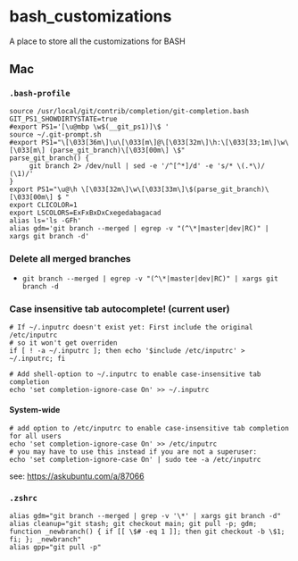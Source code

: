 # bash_customizations
A place to store all the customizations for BASH

## Mac

### `.bash-profile`

```
source /usr/local/git/contrib/completion/git-completion.bash
GIT_PS1_SHOWDIRTYSTATE=true
#export PS1='[\u@mbp \w$(__git_ps1)]\$ '
source ~/.git-prompt.sh
#export PS1="\[\033[36m\]\u\[\033[m\]@\[\033[32m\]\h:\[\033[33;1m\]\w\[\033[m\] (parse_git_branch)\[\033[00m\] \$"
parse_git_branch() {
     git branch 2> /dev/null | sed -e '/^[^*]/d' -e 's/* \(.*\)/ (\1)/'
}
export PS1="\u@\h \[\033[32m\]\w\[\033[33m\]\$(parse_git_branch)\[\033[00m\] $ "
export CLICOLOR=1
export LSCOLORS=ExFxBxDxCxegedabagacad
alias ls='ls -GFh'
alias gdm='git branch --merged | egrep -v "(^\*|master|dev|RC)" | xargs git branch -d'
```

### Delete all merged branches

* `git branch --merged | egrep -v "(^\*|master|dev|RC)" | xargs git branch -d`

### Case insensitive tab autocomplete! (current user)

```
# If ~/.inputrc doesn't exist yet: First include the original /etc/inputrc
# so it won't get overriden
if [ ! -a ~/.inputrc ]; then echo '$include /etc/inputrc' > ~/.inputrc; fi

# Add shell-option to ~/.inputrc to enable case-insensitive tab completion
echo 'set completion-ignore-case On' >> ~/.inputrc
```

#### System-wide

```
# add option to /etc/inputrc to enable case-insensitive tab completion for all users
echo 'set completion-ignore-case On' >> /etc/inputrc
# you may have to use this instead if you are not a superuser:
echo 'set completion-ignore-case On' | sudo tee -a /etc/inputrc
```

see: https://askubuntu.com/a/87066

### `.zshrc`

```
alias gdm="git branch --merged | grep -v '\*' | xargs git branch -d"
alias cleanup="git stash; git checkout main; git pull -p; gdm; function _newbranch() { if [[ \$# -eq 1 ]]; then git checkout -b \$1; fi; }; _newbranch"
alias gpp="git pull -p"
```

